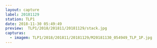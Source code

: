 ```yaml
---
layout: capture
label: 20181129
station: TLP1
date: 2018-11-30 05:49:49
preview:  TLP1/2018/201811/20181129/stack.jpg
capturas:
  - imagem: TLP1/2018/201811/20181129/M20181130_054949_TLP_1P.jpg
---
```

